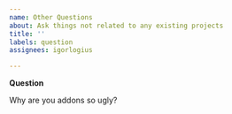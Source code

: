 ```yaml
---
name: Other Questions
about: Ask things not related to any existing projects
title: ''
labels: question
assignees: igorlogius

---
```


**Question**

Why are you addons so ugly?
